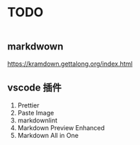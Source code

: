 # TODO

```bash
```

## markdwown

<https://kramdown.gettalong.org/index.html>

## vscode 插件

1. Prettier
1. Paste Image
1. markdownlint
1. Markdown Preview Enhanced
1. Markdown All in One
